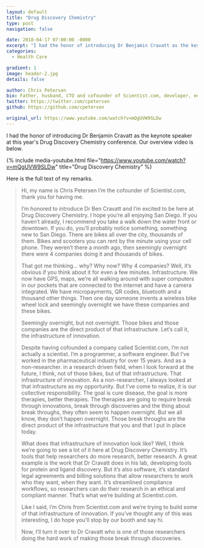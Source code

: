 ```yaml
---
layout: default
title: "Drug Discovery Chemistry"
type: post
navigation: false

date: 2018-04-17 07:00:00 -0800
excerpt: "I had the honor of introducing Dr Benjamin Cravatt as the keynote speaker at this year's Drug Discovery Chemistry conference."
categories:
  - Health Care

gradient: 1
image: header-2.jpg
details: false

author: Chris Petersen
bio: Father, husband, CTO and cofounder of Scientist.com, developer, entrepreneur and technologist.
twitter: https://twitter.com/cpetersen
github: https://github.com/cpetersen

original_url: https://www.youtube.com/watch?v=mQgUVW9SLDw
---
```


I had the honor of introducing Dr Benjamin Cravatt as the keynote speaker at this year's Drug Discovery Chemistry conference. Our overview video is below.

{% include media-youtube.html file="https://www.youtube.com/watch?v=mQgUVW9SLDw" title="Drug Discovery Chemistry" %}

Here is the full text of my remarks.

 >
 > Hi, my name is Chris Petersen I’m the cofounder of Scientist.com, thank you for having me.
 >
 > I’m honored to introduce Dr Ben Cravatt and I’m excited to be here at Drug Discovery Chemistry. I hope you’re all enjoying San Diego. If you haven’t already, I recommend you take a walk down the water front or downtown. If you do, you’ll probably notice something, something new to San Diego. There are bikes all over the city, thousands of them. Bikes and scooters you can rent by the minute using your cell phone. They weren’t there a month ago, then seemingly overnight there were 4 companies doing it and thousands of bikes.
 >
 > That got me thinking… why? Why now? Why 4 companies? Well, it’s obvious if you think about it for even a few minutes. Infrastructure. We now have GPS, maps, we’re all walking around with super computers in our pockets that are connected to the internet and have a camera integrated. We have micropayments, QR codes, bluetooth and a thousand other things. Then one day someone invents a wireless bike wheel lock and seemingly overnight we have these companies and these bikes.
 >
 > Seemingly overnight, but not overnight. Those bikes and those companies are the direct product of that infrastructure. Let’s call it, the infrastructure of innovation.
 >
 > Despite having cofounded a company called Scientist.com, I’m not actually a scientist. I’m a programmer, a software engineer. But I’ve worked in the pharmaceutical industry for over 15 years. And as a non-researcher. in a research driven field, when I look forward at the future, I think, not of those bikes, but of that infrastructure. That infrastructure of innovation. As a non-researcher, I always looked at that infrastructure as my opportunity. But I’ve come to realize, it is our collective responsibility. The goal is cure disease, the goal is more therapies, better therapies. The therapies are going to require break through innovations, break through discoveries and the thing about break throughs, they often seem to happen overnight. But we all know, they don’t happen overnight. Those break throughs are the direct product of the infrastructure that you and that I put in place today.
 >
 > What does that infrastructure of innovation look like? Well, I think we’re going to see a lot of it here at Drug Discovery Chemistry. It’s tools that help researchers do more research, better research. A great example is the work that Dr Cravatt does in his lab, developing tools for protein and ligand discovery. But it’s also software, it’s standard legal agreements and billing solutions that allow researchers to work who they want, when they want. It’s streamlined compliance workflows, so researchers can do their research in an ethical and compliant manner. That’s what we’re building at Scientist.com.
 >
 > Like I said, I’m Chris from Scientist.com and we’re trying to build some of that infrastructure of innovation. If you’ve thought any of this was interesting, I do hope you’ll stop by our booth and say hi.
 >
 > Now, I’ll turn it over to Dr Cravatt who is one of those researchers doing the hard work of making those break through discoveries.
 >
